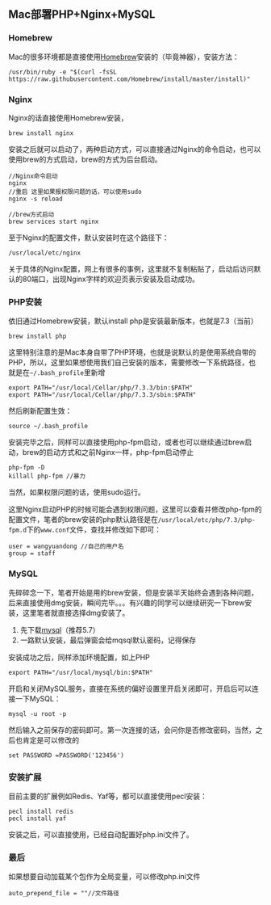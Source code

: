 ## Mac部署PHP+Nginx+MySQL
### Homebrew
Mac的很多环境都是直接使用[Homebrew](https://brew.sh/)安装的（毕竟神器），安装方法：

```
/usr/bin/ruby -e "$(curl -fsSL https://raw.githubusercontent.com/Homebrew/install/master/install)"
```

### Nginx
Nginx的话直接使用Homebrew安装，

```
brew install nginx
```
安装之后就可以启动了，两种启动方式，可以直接通过Nginx的命令启动，也可以使用brew的方式启动，brew的方式为后台启动。

```
//Nginx命令启动
nginx
//重启 这里如果报权限问题的话，可以使用sudo
nginx -s reload

//brew方式启动
brew services start nginx
```
至于Nginx的配置文件，默认安装时在这个路径下：

```
/usr/local/etc/nginx
```
关于具体的Nginx配置，网上有很多的事例，这里就不复制粘贴了，启动后访问默认的80端口，出现Nginx字样的欢迎页表示安装及启动成功。

### PHP安装
依旧通过Homebrew安装，默认install php是安装最新版本，也就是7.3（当前）

```
brew install php
```
这里特别注意的是Mac本身自带了PHP环境，也就是说默认的是使用系统自带的PHP，所以，这里如果想使用我们自己安装的版本，需要修改一下系统路径，也就是在`~/.bash_profile`里新增
```
export PATH="/usr/local/Cellar/php/7.3.3/bin:$PATH"
export PATH="/usr/local/Cellar/php/7.3.3/sbin:$PATH"
```
然后刷新配置生效：

```
source ~/.bash_profile
```
安装完毕之后，同样可以直接使用php-fpm启动，或者也可以继续通过brew启动，brew的启动方式和之前Nginx一样，php-fpm启动停止

```
php-fpm -D
killall php-fpm //暴力
```
当然，如果权限问题的话，使用sudo运行。

这里Nginx启动PHP的时候可能会遇到权限问题，这里可以查看并修改php-fpm的配置文件，笔者的brew安装的php默认路径是在`/usr/local/etc/php/7.3/php-fpm.d`下的`www.conf`文件，查找并修改如下即可：

```
user = wangyuandong //自己的用户名
group = staff
```

### MySQL
先碎碎念一下，笔者开始是用的brew安装，但是安装半天始终会遇到各种问题，后来直接使用dmg安装，瞬间完毕。。。有兴趣的同学可以继续研究一下brew安装，这里笔者就直接选择dmg安装了。

1. 先下载[mysql](https://dev.mysql.com/downloads/mysql/5.7.html#downloads)（推荐5.7）
2. 一路默认安装，最后弹窗会给mqsql默认密码，记得保存

安装成功之后，同样添加环境配置，如上PHP

```
export PATH="/usr/local/mysql/bin:$PATH"
```
开启和关闭MySQL服务，直接在系统的偏好设置里开启关闭即可，开启后可以连接一下MySQL：

```
mysql -u root -p
```
然后输入之前保存的密码即可。第一次连接的话，会问你是否修改密码，当然，之后也肯定是可以修改的

```
set PASSWORD =PASSWORD('123456')
```

### 安装扩展
目前主要的扩展例如Redis、Yaf等，都可以直接使用pecl安装：

```
pecl install redis
pecl install yaf
```
安装之后，可以直接使用，已经自动配置好php.ini文件了。

### 最后
如果想要自动加载某个包作为全局变量，可以修改php.ini文件
```
auto_prepend_file = ""//文件路径
```



